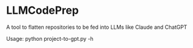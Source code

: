 # LLMCodePrep
A tool to flatten repositories to be fed into LLMs like Claude and ChatGPT 

Usage:
python project-to-gpt.py -h
